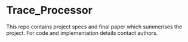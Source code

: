 # Trace_Processor
This repo contains project specs and final paper which summerises the project. 
For code and implementation details contact authors.
